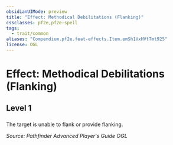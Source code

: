 ```yaml
---
obsidianUIMode: preview
title: "Effect: Methodical Debilitations (Flanking)"
cssclasses: pf2e,pf2e-spell
tags:
  - trait/common
aliases: "Compendium.pf2e.feat-effects.Item.emSh1VxHVtTmt925"
license: OGL
---
```

# Effect: Methodical Debilitations (Flanking)
## Level 1
### 






The target is unable to flank or provide flanking.

*Source: Pathfinder Advanced Player's Guide*
*OGL*
